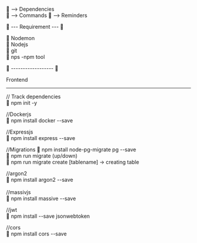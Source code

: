 🐶 --> Dependencies  
🦴 --> Commands
👵 --> Reminders



👵 --- Requirement --- 👵 <br />

🐶 Nodemon <br />
🐶 Nodejs <br />
🐶 git  <br />
🐶 nps -npm tool  <br />

👵 ------------------  👵 <br />

Frontend
__________________________________________________________
// Track dependencies <br />
🦴 npm init -y  <br />

//Dockerjs <br />
🐶 npm install docker --save <br />

//Expressjs <br />
🐶 npm install express --save <br />

//Migrations
🐶 npm install node-pg-migrate pg --save <br />
🦴 npm run migrate (up/down) <br />
🦴 npm run migrate create [tablename] -> creating table <br />

//argon2 <br />
🐶 npm install argon2 --save <br />
 <br />
//massivjs <br />
🐶 npm install massive --save <br />

//jwt <br />
🐶 npm install --save jsonwebtoken <br />

//cors <br />
🐶 npm install cors --save  <br />

